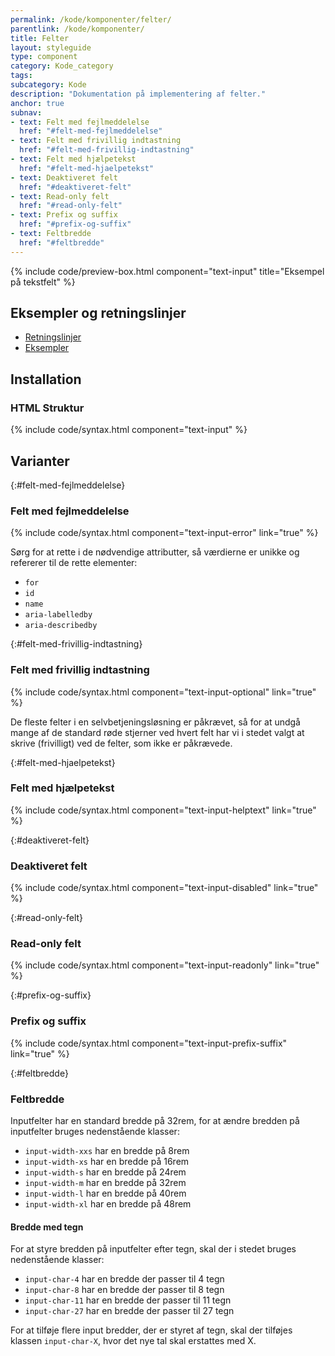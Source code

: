 ```yaml
---
permalink: /kode/komponenter/felter/
parentlink: /kode/komponenter/
title: Felter
layout: styleguide
type: component
category: Kode_category
tags:
subcategory: Kode
description: "Dokumentation på implementering af felter."
anchor: true
subnav:
- text: Felt med fejlmeddelelse
  href: "#felt-med-fejlmeddelelse"
- text: Felt med frivillig indtastning
  href: "#felt-med-frivillig-indtastning"
- text: Felt med hjælpetekst
  href: "#felt-med-hjaelpetekst"
- text: Deaktiveret felt
  href: "#deaktiveret-felt"
- text: Read-only felt
  href: "#read-only-felt"
- text: Prefix og suffix
  href: "#prefix-og-suffix"
- text: Feltbredde
  href: "#feltbredde"
---
```


{% include code/preview-box.html component="text-input" title="Eksempel på tekstfelt" %}

## Eksempler og retningslinjer
<ul class="nobullet-list">
    <li><a href="/komponenter/felter/#retningslinjer">Retningslinjer</a></li>
    <li><a href="/komponenter/felter/">Eksempler</a></li>
</ul>

## Installation

### HTML Struktur

{% include code/syntax.html component="text-input" %}

## Varianter

{:#felt-med-fejlmeddelelse}
### Felt med fejlmeddelelse

{% include code/syntax.html component="text-input-error" link="true" %}

Sørg for at rette i de nødvendige attributter, så værdierne er unikke og refererer til de rette elementer:

- `for`
- `id`
- `name`
- `aria-labelledby`
- `aria-describedby`

{:#felt-med-frivillig-indtastning}
### Felt med frivillig indtastning

{% include code/syntax.html component="text-input-optional" link="true" %}

De fleste felter i en selvbetjeningsløsning er påkrævet, så for at undgå mange af de standard røde stjerner ved hvert felt har vi i stedet valgt at skrive (frivilligt) ved de felter, som ikke er påkrævede.

{:#felt-med-hjaelpetekst}
### Felt med hjælpetekst

{% include code/syntax.html component="text-input-helptext" link="true" %}

{:#deaktiveret-felt}
### Deaktiveret felt

{% include code/syntax.html component="text-input-disabled" link="true" %}

{:#read-only-felt}
### Read-only felt

{% include code/syntax.html component="text-input-readonly" link="true" %}

{:#prefix-og-suffix}
### Prefix og suffix

{% include code/syntax.html component="text-input-prefix-suffix" link="true" %}


{:#feltbredde}
### Feltbredde
   
Inputfelter har en standard bredde på 32rem, for at ændre bredden på inputfelter bruges nedenstående klasser:

- `input-width-xxs` har en bredde på 8rem
- `input-width-xs` har en bredde på 16rem
- `input-width-s` har en bredde på 24rem
- `input-width-m` har en bredde på 32rem
- `input-width-l` har en bredde på 40rem
- `input-width-xl` har en bredde på 48rem

#### Bredde med tegn

For at styre bredden på inputfelter efter tegn, skal der i stedet bruges nedenstående klasser:

- `input-char-4` har en bredde der passer til 4 tegn
- `input-char-8` har en bredde der passer til 8 tegn
- `input-char-11` har en bredde der passer til 11 tegn
- `input-char-27` har en bredde der passer til 27 tegn

For at tilføje flere input bredder, der er styret af tegn, skal der tilføjes klassen `input-char-X`, hvor det nye tal skal erstattes med X.

